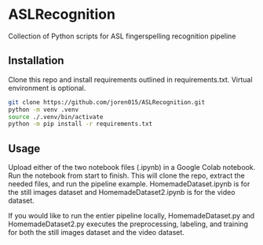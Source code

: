 # ASLRecognition

Collection of Python scripts for ASL fingerspelling recognition pipeline

## Installation

Clone this repo and install requirements outlined in requirements.txt. Virtual environment is optional.

```bash
git clone https://github.com/joren015/ASLRecognition.git
python -m venv .venv
source ./.venv/bin/activate
python -m pip install -r requirements.txt
```

## Usage

Upload either of the two notebook files (.ipynb) in a Google Colab notebook. Run the notebook from start to finish. This will clone the repo, extract the needed files, and run the pipeline example. HomemadeDataset.ipynb is for the still images dataset and HomemadeDataset2.ipynb is for the video dataset.

If you would like to run the entier pipeline locally, HomemadeDataset.py and HomemadeDataset2.py executes the preprocessing, labeling, and training for both the still images dataset and the video dataset.

